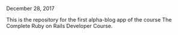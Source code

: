 December 28, 2017

This is the repository for the first alpha-blog app of the course The Complete Ruby on Rails Developer Course.
